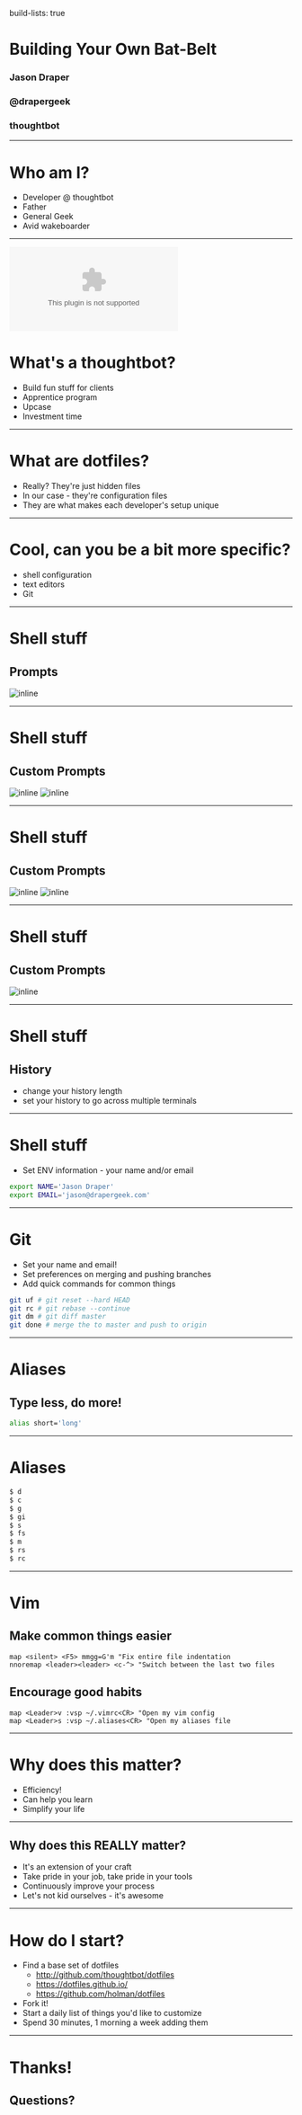 build-lists: true
# Building Your Own Bat-Belt

### Jason Draper
### @drapergeek
### thoughtbot

---

# Who am I?

* Developer @ thoughtbot
* Father
* General Geek
* Avid wakeboarder

---
![left filtered](vertical_default.eps)

# What's a thoughtbot?

* Build fun stuff for clients
* Apprentice program
* Upcase
* Investment time

---
# What are dotfiles?

* Really? They're just hidden files
* In our case - they're configuration files
* They are what makes each developer's setup unique

---
# Cool, can you be a bit more specific?

* shell configuration
* text editors
* Git

---

# Shell stuff
## Prompts

![inline](prompts/default.jpg)

---
# Shell stuff
## Custom Prompts

![inline](prompts/bit_of_color.png)
![inline](prompts/airline.png)

---

# Shell stuff
## Custom Prompts

![inline](prompts/previous_command_status.png)
![inline](prompts/shortened.png)

---

# Shell stuff
## Custom Prompts

![inline](prompts/dots.png)

---
# Shell stuff
## History
* change your history length
* set your history to go across multiple terminals

---
# Shell stuff

* Set ENV information - your name and/or email

```bash
export NAME='Jason Draper'
export EMAIL='jason@drapergeek.com'
```
---

# Git
* Set your name and email!
* Set preferences on merging and pushing branches
* Add quick commands for common things

```bash
git uf # git reset --hard HEAD
git rc # git rebase --continue
git dm # git diff master
git done # merge the to master and push to origin
```

---

# Aliases

## Type less, do more!

```bash
alias short='long'
```

---
# Aliases

```bash
$ d
$ c
$ g
$ gi
$ s
$ fs
$ m
$ rs
$ rc
```

---

# Vim

## Make common things easier

```vim
map <silent> <F5> mmgg=G'm "Fix entire file indentation
nnoremap <leader><leader> <c-^> "Switch between the last two files
```

## Encourage good habits

```vim
map <Leader>v :vsp ~/.vimrc<CR> "Open my vim config
map <Leader>s :vsp ~/.aliases<CR> "Open my aliases file
```

---

# Why does this matter?

* Efficiency!
* Can help you learn
* Simplify your life

---

## Why does this REALLY matter?

* It's an extension of your craft
* Take pride in your job, take pride in your tools
* Continuously improve your process
* Let's not kid ourselves - it's awesome

---
# How do I start?

* Find a base set of dotfiles
  * http://github.com/thoughtbot/dotfiles
  * https://dotfiles.github.io/
  * https://github.com/holman/dotfiles
* Fork it!
* Start a daily list of things you'd like to customize
* Spend 30 minutes, 1 morning a week adding them

---

# Thanks!

## Questions?
